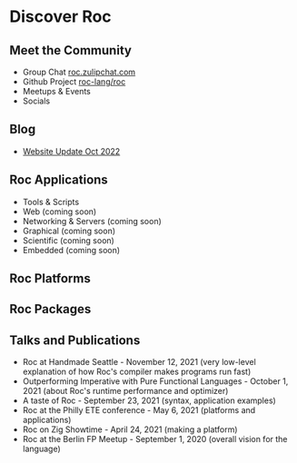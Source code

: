 # Discover Roc

<!-- I'm totally new to Roc, looks interesting, show me more -->

## Meet the Community

- Group Chat [roc.zulipchat.com](https://roc.zulipchat.com/)
- Github Project [roc-lang/roc](https://github.com/roc-lang/roc)
- Meetups & Events
- Socials

## Blog

- [Website Update Oct 2022](/blog/roc_website_2022.html) 

## Roc Applications

- Tools & Scripts
- Web (coming soon)
- Networking & Servers (coming soon)
- Graphical (coming soon)
- Scientific (coming soon)
- Embedded (coming soon)

## Roc Platforms

## Roc Packages

## Talks and Publications

- Roc at Handmade Seattle - November 12, 2021 (very low-level explanation of how Roc's compiler makes programs run fast)
- Outperforming Imperative with Pure Functional Languages - October 1, 2021 (about Roc's runtime performance and optimizer)
- A taste of Roc - September 23, 2021 (syntax, application examples)
- Roc at the Philly ETE conference - May 6, 2021 (platforms and applications)
- Roc on Zig Showtime - April 24, 2021 (making a platform)
- Roc at the Berlin FP Meetup - September 1, 2020 (overall vision for the language)